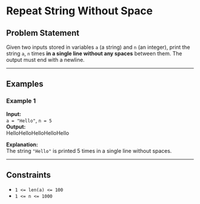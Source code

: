 # Repeat String Without Space

## Problem Statement

Given two inputs stored in variables `a` (a string) and `n` (an integer), print the string `a`, `n` times **in a single line without any spaces** between them. The output must end with a newline.

---

## Examples

### Example 1

**Input:**  
`a = "Hello"`, `n = 5`  
**Output:**  
HelloHelloHelloHelloHello

**Explanation:**  
The string `"Hello"` is printed 5 times in a single line without spaces.

---

## Constraints

- `1 <= len(a) <= 100`
- `1 <= n <= 1000`
